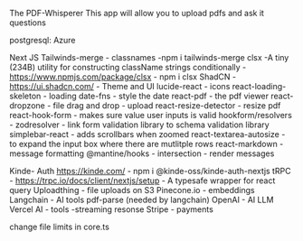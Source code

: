 The PDF-Whisperer
This app will allow you to upload pdfs and ask it questions

postgresql: Azure

Next JS
Tailwinds-merge - classnames -npm i tailwinds-merge
clsx -A tiny (234B) utility for constructing className strings conditionally - https://www.npmjs.com/package/clsx - npm i clsx
ShadCN - https://ui.shadcn.com/ - Theme and UI
lucide-react - icons
react-loading-skeleton - loading
date-fns - style the date
react-pdf - the pdf viewer
react-dropzone - file drag and drop - upload
react-resize-detector - resize pdf
react-hook-form - makes sure value user inputs is valid
hookform/resolvers - zodresolver - link form validation library to schema validation library
simplebar-react - adds scrollbars when zoomed
react-textarea-autosize - to expand the input box where there are mutlitple rows
react-markdown - message formatting
@mantine/hooks - intersection - render messages



Kinde- Auth https://kinde.com/ - npm i @kinde-oss/kinde-auth-nextjs
tRPC - https://trpc.io/docs/client/nextjs/setup - A typesafe wrapper for react query
Uploadthing - file uploads on S3
Pinecone.io - embeddings
Langchain - AI tools
pdf-parse (needed by langchain)
OpenAI - AI LLM
Vercel AI - tools -streaming resonse
Stripe - payments

change file limits in core.ts